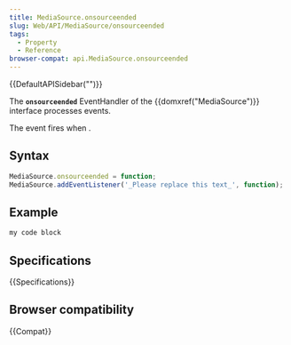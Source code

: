 ```yaml
---
title: MediaSource.onsourceended
slug: Web/API/MediaSource/onsourceended
tags:
  - Property
  - Reference
browser-compat: api.MediaSource.onsourceended
---
```

{{DefaultAPISidebar("")}}

The **`onsourceended`** EventHandler of the {{domxref("MediaSource")}} interface processes  events.

The  event fires when .

## Syntax

```js
MediaSource.onsourceended = function;
MediaSource.addEventListener('_Please replace this text_', function);
```

## Example

```js
my code block
```

## Specifications

{{Specifications}}

## Browser compatibility

{{Compat}}

